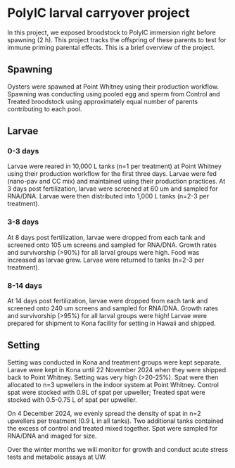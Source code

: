 # PolyIC larval carryover project 

In this project, we exposed broodstock to PolyIC immersion right before spawning (2 h). This project tracks the offspring of these parents to test for immune priming parental effects. This is a brief overview of the project.  

## Spawning 

Oysters were spawned at Point Whitney using their production workflow. Spawning was conducting using pooled egg and sperm from Control and Treated broodstock using approximately equal number of parents contributing to each pool.  

## Larvae 

### 0-3 days  

Larvae were reared in 10,000 L tanks (n=1 per treatment) at Point Whitney using their production workflow for the first three days. Larvae were fed (nano-pav and CC mix) and maintained using their production practices. At 3 days post fertilization, larvae were screened at 60 um and sampled for RNA/DNA. Larvae were then distributed into 1,000 L tanks (n=2-3 per treatment). 

### 3-8 days 

At 8 days post fertilization, larvae were dropped from each tank and screened onto 105 um screens and sampled for RNA/DNA. Growth rates and survivorship (>90%) for all larval groups were high. Food was increased as larvae grew. Larvae were returned to tanks (n=2-3 per treatment). 

### 8-14 days 

At 14 days post fertilization, larvae were dropped from each tank and screened onto 240 um screens and sampled for RNA/DNA. Growth rates and survivorship (>95%) for all larval groups were high! Larvae were prepared for shipment to Kona facility for setting in Hawaii and shipped. 

## Setting 

Setting was conducted in Kona and treatment groups were kept separate. Larave were kept in Kona until 22 November 2024 when they were shipped back to Point Whitney. Setting was very high (>20-25%). Spat were then allocated to n=3 upwellers in the indoor system at Point Whitney. Control spat were stocked with 0.9L of spat per upweller; Treated spat were stocked with 0.5-0.75 L of spat per upweller.  

On 4 December 2024, we evenly spread the density of spat in n=2 upwellers per treatment (0.9 L in all tanks). Two additional tanks contained the excess of control and treated mixed together. Spat were sampled for RNA/DNA and imaged for size.  

Over the winter months we will monitor for growth and conduct acute stress tests and metabolic assays at UW.  
